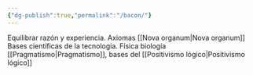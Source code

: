 ```yaml
---
{"dg-publish":true,"permalink":"/bacon/"}
---
```


Equilibrar razón y experiencia. Axiomas
[[Nova organum\|Nova organum]]
Bases científicas de la tecnología. Física biología  [[Pragmatismo\|Pragmatismo]], bases del [[Positivismo lógico\|Positivismo lógico]]